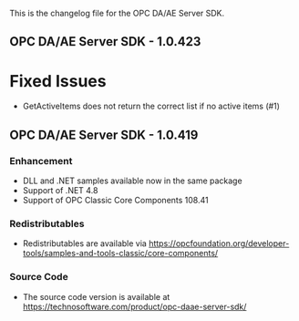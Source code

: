 This is the changelog file for the OPC DA/AE Server SDK.

## OPC DA/AE Server SDK - 1.0.423

# Fixed Issues
- GetActiveItems does not return the correct list if no active items (#1)

## OPC DA/AE Server SDK - 1.0.419

###	Enhancement
- DLL and .NET samples available now in the same package
- Support of .NET 4.8
- Support of OPC Classic Core Components 108.41

###	Redistributables
- Redistributables are available via https://opcfoundation.org/developer-tools/samples-and-tools-classic/core-components/

###	Source Code
- The source code version is available at https://technosoftware.com/product/opc-daae-server-sdk/
